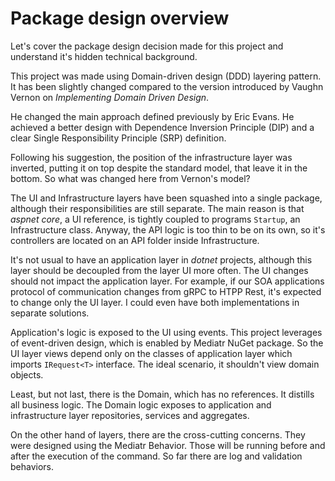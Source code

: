 # Package design overview   

Let's cover the package design decision made for this project and understand it's hidden technical background. 

This project was made using Domain-driven design (DDD) layering pattern. It has been slightly changed compared to the version introduced by Vaughn Vernon on _Implementing Domain Driven Design_.  

He changed the main approach defined previously by Eric Evans. He achieved a better design with Dependence Inversion Principle (DIP) and a clear Single Responsibility Principle (SRP) definition.

Following his suggestion, the position of the infrastructure layer was inverted, putting it on top despite the standard model, that leave it in the bottom. So what was changed here from Vernon's model? 

The UI and Infrastructure layers have been squashed into a single package, although their responsibilities are still separate.  The main reason is that *aspnet core*, a UI reference, is tightly coupled to programs `Startup`, an Infrastructure class. Anyway, the API logic is too thin to be on its own, so it's controllers are located on an API folder inside Infrastructure.

It's not usual to have an application layer in *dotnet* projects, although this layer should be decoupled from the layer UI more often. The UI changes should not impact the application layer. For example, if our SOA applications protocol of communication changes from gRPC to HTPP Rest, it's expected to change only the UI layer. I could even have both implementations in separate solutions.    

Application's logic is exposed to the UI using events. This project leverages of event-driven design, which is enabled by Mediatr NuGet package. So the UI layer views depend only on the classes of application layer which imports `IRequest<T>` interface. The ideal scenario, it shouldn't view domain objects.

Least, but not last, there is the Domain, which has no references. It distills all business logic. The Domain logic exposes to application and infrastructure layer repositories, services and aggregates.

On the other hand of layers, there are the cross-cutting concerns. They were designed using the Mediatr Behavior. Those will be running before and after the execution of the command. So far there are log and validation behaviors.    